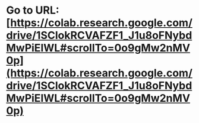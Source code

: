 # Go to URL: [https://colab.research.google.com/drive/1SClokRCVAFZF1_J1u8oFNybdMwPiElWL#scrollTo=0o9gMw2nMV0p](https://colab.research.google.com/drive/1SClokRCVAFZF1_J1u8oFNybdMwPiElWL#scrollTo=0o9gMw2nMV0p)
